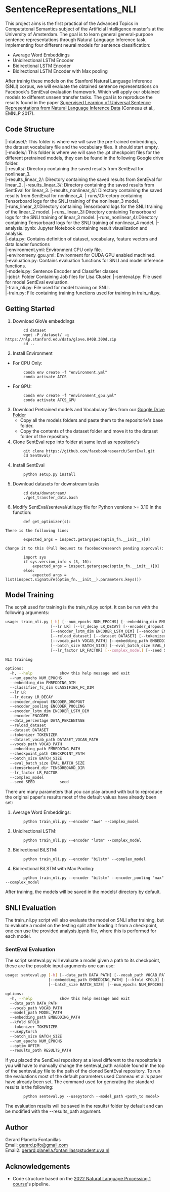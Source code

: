 # SentenceRepresentations_NLI
This project aims is the first practical of the Advanced Topics in Computatonal Semantics subject of the Artificial Intelligence master's at the University of Amsterdam. The goal is to learn general general-purpose sentence representations through Natural Language Inference task, implementing four different neural models for sentence classification:
- Average Word Embeddings
- Unidirectional LSTM Encoder
- Bidirectional LSTM Encoder
- Bidirectional LSTM Encoder with Max pooling

After trainig these models on the Stanford Natural Language Inference (SNLI) corpus, we will evaluate the obtained sentence representations on Facebook's SentEval evaluation framework. Which will apply our obtained models to different unseen transfer tasks. The goal is to reproduce the results found in the paper [Supervised Learning of Universal Sentence Representations from Natural Language Inference Data](https://aclanthology.org/D17-1070) (Conneau et al., EMNLP 2017).

## Code Structure
|-dataset/: This folder is where we will save the pre-trained embeddings, the dataset vocabulary file and the vocabulary files. It should start empty.  
|-models/: This folder is where we will save the .pt checkpoint files for the different pretrained models, they can be found in the following Google drive folder.  
|-results/: Directory containing the saved results from SentEval for nonlinear_3.  
|-results_linear_2/: Directory containing the saved results from SentEval for linear_2. 
|-results_linear_3/: Directory containing the saved results from SentEval for linear_3. 
|-results_nonlinear_4/: Directory containing the saved results from SentEval for nonlinear_4. 
|-runs/:Directory containing Tensorboard logs for the SNLI training of the nonlinear_3 model.  
|-runs_linear_2/:Directory containing Tensorboard logs for the SNLI training of the linear_2 model. 
|-runs_linear_3/:Directory containing Tensorboard logs for the SNLI training of linear_3 model. 
|-runs_nonlinear_4/:Directory containing Tensorboard logs for the SNLI training of nonlinear_4 model. 
|-analysis.ipynb: Jupyter Notebook containing result visualization and analysis.  
|-data.py: Contains definition of dataset, vocabulary, feature vectors and data loader functions  
|-environment.yml: Environment CPU only file.  
|-environmeny_gpu.yml: Environment for CUDA GPU enabled machined.  
|-evaluation.py: Contains evaluation functions for SNLI and model inference functions.  
|-models.py: Sentence Encoder and Classifier classes  
|-jobs/: Folder Containing Job files for Lisa Cluster.
|-senteval.py: File used for model SentEval evaluation.  
|-train_nli.py: File used for model training on SNLI.  
|-train.py: File containing training functions used for training in train_nli.py.  

## Getting Started
1. Download GloVe embeddings
```
        cd dataset
        wget -P /dataset/ -q https://nlp.stanford.edu/data/glove.840B.300d.zip
        cd ..
```
2. Install Environment
* For CPU Only:
```
        conda env create -f "environment.yml"
        conda activate ATCS
```
* For GPU:
```
        conda env create -f "environment_gpu.yml"
        conda activate ATCS_GPU
```
3. Download Pretrained models and Vocabulary files from our [Google Drive Folder](https://drive.google.com/drive/folders/1PuZEuPfDnWn2QKaTH3KOP8KGwctU2-9S?usp=sharing)
    * Copy all the models folders and paste them to the repositorie's base folder.
    * Copy the contents of the dataset folder and move it to the dataset folder of the repository.        
3. Clone SentEval repo into folder at same level as repositorie's
```
        git clone https://github.com/facebookresearch/SentEval.git
        cd SentEval/
```
4. Install SentEval
```
        python setup.py install
```
5. Download datasets for downstream tasks
```
        cd data/downstream/
        ./get_transfer_data.bash
```
6. Modify SentEval/senteval/utils.py file for Python versions >= 3.10
    In the function: 
```
        def get_optimizer(s):
```
    There is the following line:
```
        expected_args = inspect.getargspec(optim_fn.__init__)[0]
```
    Change it to this (Pull Request to facebookresearch pending approval):
```
        import sys
        if sys.version_info < (3, 10):
            expected_args = inspect.getargspec(optim_fn.__init__)[0]
        else:
            expected_args = list(inspect.signature(optim_fn.__init__).parameters.keys())
```

## Model Training
The scrpit used for training is the train_nli.py script. It can be run with the following arguments: 
```bash
usage: train_nli.py [-h] [--num_epochs NUM_EPOCHS] [--embedding_dim EMBEDDING_DIM] [--classifier_fc_dim CLASSIFIER_FC_DIM]
                    [--lr LR] [--lr_decay LR_DECAY] [--encoder_dropout ENCODER_DROPOUT] [--encoder_pooling ENCODER_POOLING]
                    [--encoder_lstm_dim ENCODER_LSTM_DIM] [--encoder ENCODER] [--data_percentage DATA_PERCENTAGE]
                    [--reload_dataset] [--dataset DATASET] [--tokenizer TOKENIZER] [--dataset_vocab_path DATASET_VOCAB_PATH]
                    [--vocab_path VOCAB_PATH] [--embedding_path EMBEDDING_PATH] [--checkpoint_path CHECKPOINT_PATH]
                    [--batch_size BATCH_SIZE] [--eval_batch_size EVAL_BATCH_SIZE] [--tensorboard_dir TENSORBOARD_DIR]
                    [--lr_factor LR_FACTOR] [--complex_model] [--seed SEED]

NLI training

options:
  -h, --help            show this help message and exit
  --num_epochs NUM_EPOCHS
  --embedding_dim EMBEDDING_DIM
  --classifier_fc_dim CLASSIFIER_FC_DIM
  --lr LR
  --lr_decay LR_DECAY
  --encoder_dropout ENCODER_DROPOUT
  --encoder_pooling ENCODER_POOLING
  --encoder_lstm_dim ENCODER_LSTM_DIM
  --encoder ENCODER
  --data_percentage DATA_PERCENTAGE
  --reload_dataset
  --dataset DATASET
  --tokenizer TOKENIZER
  --dataset_vocab_path DATASET_VOCAB_PATH
  --vocab_path VOCAB_PATH
  --embedding_path EMBEDDING_PATH
  --checkpoint_path CHECKPOINT_PATH
  --batch_size BATCH_SIZE
  --eval_batch_size EVAL_BATCH_SIZE
  --tensorboard_dir TENSORBOARD_DIR
  --lr_factor LR_FACTOR
  --complex_model
  --seed SEED           seed
```

There are many parameters that you can play around with but to reproduce the original paper's results most of the default values have already been set:

1. Average Word Embeddings:
```
        python train_nli.py --encoder "awe" --complex_model
```
2. Unidirectional LSTM:
```
        python train_nli.py --encoder "lstm" --complex_model
```
3. Bidirectional BiLSTM: 
```
        python train_nli.py --encoder "bilstm" --complex_model
```
4. Bidirectional BiLSTM with Max Pooling:
```
        python train_nli.py --encoder "bilstm" --encoder_pooling "max" --complex_model
```
After training, the models will be saved in the models/ directory by default.

## SNLI Evaluation
The train_nli.py script will also evaluate the model on SNLI after training, but to evaluate a model on the testing split after loading it from a checkpoint, one can use the provided [analysis.ipynb](analysis.ipynb) file, where this is performed for each model. 

### SentEval Evaluation
The script senteval.py will evaluate a model given a path to its checkpoint, these are the possible input arguments one can use:
```bash
usage: senteval.py [-h] [--data_path DATA_PATH] [--vocab_path VOCAB_PATH] [--model_path MODEL_PATH]
                   [--embedding_path EMBEDDING_PATH] [--kfold KFOLD] [--tokenizer TOKENIZER] [--usepytorch]
                   [--batch_size BATCH_SIZE] [--num_epochs NUM_EPOCHS] [--optim OPTIM] [--results_path RESULTS_PATH]

options:
  -h, --help            show this help message and exit
  --data_path DATA_PATH
  --vocab_path VOCAB_PATH
  --model_path MODEL_PATH
  --embedding_path EMBEDDING_PATH
  --kfold KFOLD
  --tokenizer TOKENIZER
  --usepytorch
  --batch_size BATCH_SIZE
  --num_epochs NUM_EPOCHS
  --optim OPTIM
  --results_path RESULTS_PATH
```
If you placed the SentEval repository at a level different to the repositorie's you will have to manually change the senteval_path variable found in the top of the senteval.py file to the path of the cloned SentEval repository. To run the evaluations most of the default parameters used Conneau et al.'s paper have already been set. The command used for generating the standard results is the following:
```
        python senteval.py --usepytorch --model_path <path_to model>
```
The evaluation results will be saved in the results/ folder by default and can be modified with the --results_path argument.

## Author
Gerard Planella Fontanillas  
Email: gerard.plfo@gmail.com  
Email2: gerard.planella.fontanillas@student.uva.nl

## Acknowledgements
* Code structure based on the [2022 Natural Language Processing 1 course](https://cl-illc.github.io/nlp1-2022/)'s pipeline.






